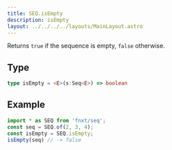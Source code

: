 ```yaml
---
title: SEQ.isEmpty
description: isEmpty
layout: ../../../../layouts/MainLayout.astro
---
```

Returns `true` if the sequence is empty, `false` otherwise.
## Type
```ts
type isEmpty = <E>(s:Seq<E>) => boolean
```

## Example
```ts
import * as SEQ from 'fnxt/seq';
const seq = SEQ.of(2, 3, 4);
const isEmpty = SEQ.isEmpty;
isEmpty(seq) // -> false
```
